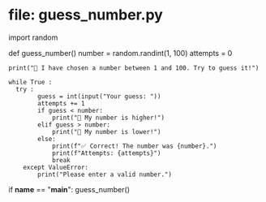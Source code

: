 # file: guess_number.py
import random

def guess_number()
    number = random.randint(1, 100)
    attempts = 0

    print("🎲 I have chosen a number between 1 and 100. Try to guess it!")

    while True :
      try :
            guess = int(input("Your guess: "))
            attempts += 1
            if guess < number:
                print("🔼 My number is higher!")
            elif guess > number:
                print("🔽 My number is lower!")
            else:
                print(f"✅ Correct! The number was {number}.")
                print(f"Attempts: {attempts}")
                break
        except ValueError:
            print("Please enter a valid number.")

if __name__ == "__main__":
    guess_number()

